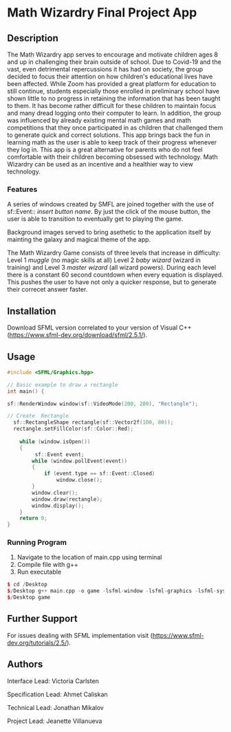 
# Math Wizardry Final Project App

## Description 
The Math Wizardry app serves to encourage and motivate children ages 8 and up in challenging their brain outside of school. Due to Covid-19 and the vast, even detrimental  repercussions it has had on society, the group decided to focus their attention on how children's educational lives have been affected. While Zoom has provided a great platform for education to still continue, students especially those enrolled in preliminary school have shown little to no progress in retaining the information that has been taught to them. It has become rather difficult for these children to maintain focus and many dread logging onto their computer to learn. In addition, the group was influenced by already existing mental math games and math competitions that they once participated in as children that challenged them to generate quick and correct solutions. This app brings back the fun in learning math as the user is able to keep track of their progress whenever they log in. This app is a great alternative for parents who do not feel comfortable with their children becoming obsessed with technology. Math Wizardry  can be used as an incentive and a healthier way to view technology. 

### Features
A series of windows created by SMFL are joined together with the use of sf::Event:: *insert button name*. By just the click of the mouse button, the user is able to transition to eventually get to playing the game. 

Background images served to bring asethetic to the application itself by mainting the galaxy and magical theme of the app. 

The Math Wizardry Game consists of three levels that increase in difficulty: Level 1 *muggle* (no magic skills at all) Level 2 *baby wizard* (wizard in training) and Level 3 *master wizard* (all wizard powers). During each level there is a constant 60 second countdown when every equation is displayed. This pushes the user to have not only a quicker response, but to generate their correcet answer faster. 


## Installation

Download SFML version correlated to your version of Visual C++ (https://www.sfml-dev.org/download/sfml/2.5.1/).

## Usage

```c++
#include <SFML/Graphics.hpp>

// Basic example to draw a rectangle
int main() {

sf::RenderWindow window(sf::VideoMode(200, 200), "Rectangle");

// Create  Rectangle 
  sf::RectangleShape rectangle(sf::Vector2f(100, 80));
  rectangle.setFillColor(sf::Color::Red);
  
    while (window.isOpen())
    {
         sf::Event event;     
        while (window.pollEvent(event))
        { 
            if (event.type == sf::Event::Closed)
                window.close();
        }
        window.clear();
        window.draw(rectangle);
        window.display();
    }
    return 0;
}
```
 ### Running Program 
 1. Navigate to the location of main.cpp using terminal 
 2. Compile file with g++
 3. Run executable

 
```c++
$ cd /Desktop
$/Desktop g++ main.cpp -o game -lsfml-window -lsfml-graphics -lsfml-system
$/Desktop game
```

## Further Support 
For issues dealing with SFML implementation visit (https://www.sfml-dev.org/tutorials/2.5/).

## Authors
Interface Lead: Victoria Carlsten

Specification Lead: Ahmet Caliskan

Technical Lead: Jonathan Mikalov

Project Lead: Jeanette Villanueva
